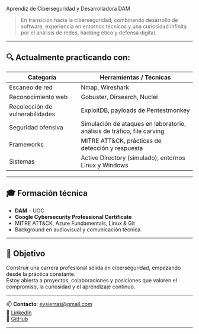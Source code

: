 Aprendiz de Ciberseguridad y Desarrolladora DAM

> En transición hacia la ciberseguridad, combinando desarrollo de software, experiencia en entornos técnicos y una curiosidad infinita por el análisis de redes, hacking ético y defensa digital.

---

## 🔍 Actualmente practicando con:

| Categoría         | Herramientas / Técnicas                                                                 |
|-------------------|------------------------------------------------------------------------------------------|
| Escaneo de red    | Nmap, Wireshark                                                                          |
| Reconocimiento web| Gobuster, Dirsearch, Nuclei                                                              |
| Recolección de vulnerabilidades | ExploitDB, payloads de Pentestmonkey                                             |
| Seguridad ofensiva| Simulación de ataques en laboratorio, análisis de tráfico, file carving                  |
| Frameworks        | MITRE ATT&CK, prácticas de detección y respuesta                                         |
| Sistemas          | Active Directory (simulado), entornos Linux y Windows                                   |

---


## 🎓 Formación técnica

- **DAM** – UOC  
- **Google Cybersecurity Professional Certificate** 
- MITRE ATT&CK, Azure Fundamentals, Linux & Git   
- Background en audiovisual y comunicación técnica

---

## 🎯 Objetivo

Construir una carrera profesional sólida en ciberseguridad, empezando desde la práctica constante.  
Estoy abierta a proyectos, colaboraciones y posiciones que valoren el compromiso, la curiosidad y el aprendizaje continuo.

---

📫 **Contacto**: evsierras@gmail.com  
🔗 [LinkedIn](https://linkedin.com/in/vanesasierrasanchez)  
🐙 [GitHub](https://github.com/SierraTrace)

---







